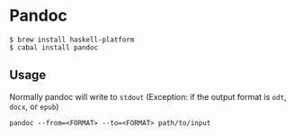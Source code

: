 # Pandoc #

	$ brew install haskell-platform
	$ cabal install pandoc

## Usage ##

Normally pandoc will write to `stdout` (Exception: if the output format is `odt`, `docx`, or `epub`)

	pandoc --from=<FORMAT> --to=<FORMAT> path/to/input
